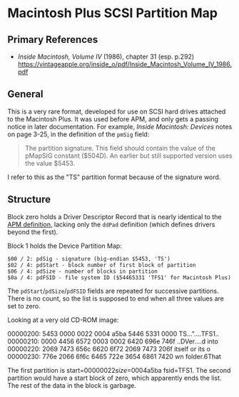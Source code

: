 ﻿# Macintosh Plus SCSI Partition Map #

## Primary References ##

- _Inside Macintosh, Volume IV_ (1986), chapter 31 (esp. p.292)
  https://vintageapple.org/inside_o/pdf/Inside_Macintosh_Volume_IV_1986.pdf

## General ##

This is a very rare format, developed for use on SCSI hard drives attached to the Macintosh Plus.
It was used before APM, and only gets a passing notice in later documentation.  For example,
_Inside Macintosh: Devices_ notes on page 3-25, in the definition of the `pmSig` field:

> The partition signature. This field should contain the value of the pMapSIG constant ($504D).
> An earlier but still supported version uses the value $5453.

I refer to this as the "TS" partition format because of the signature word.

## Structure ##

Block zero holds a Driver Descriptor Record that is nearly identical to the
[APM definition](APM-notes.md), lacking only the `ddPad` definition (which defines drivers
beyond the first).

Block 1 holds the Device Partition Map:
```
$00 / 2: pdSig - signature (big-endian $5453, 'TS')
$02 / 4: pdStart - block number of first block of partition
$06 / 4: pdSize - number of blocks in partition
$0a / 4: pdFSID - file system ID ($54465331 'TFS1' for Macintosh Plus)
```

The `pdStart`/`pdSize`/`pdFSID` fields are repeated for successive partitions.  There is no count,
so the list is supposed to end when all three values are set to zero.

Looking at a very old CD-ROM image:

00000200: 5453 0000 0022 0004 a5ba 5446 5331 0000  TS..."....TFS1..
00000210: 0000 4456 6572 0003 0002 6420 696e 746f  ..DVer....d into
00000220: 2069 7473 656c 6620 6f72 2069 7473 206f   itself or its o
00000230: 776e 2066 6f6c 6465 722e 3654 6861 7420  wn folder.6That

The first partition is start=$00000022 size=$0004a5ba fsid=TFS1.  The second partition would
have a start block of zero, which apparently ends the list.  The rest of the data in the block
is garbage.
